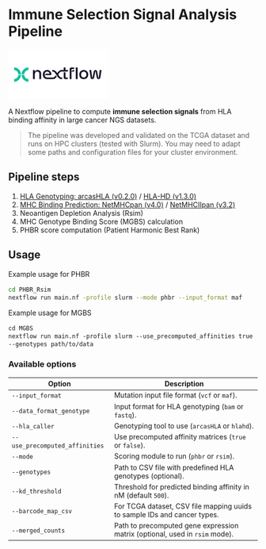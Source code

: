 # Immune Selection Signal Analysis Pipeline

<img src="nextflow.png" alt="Nextflow" width="200"/>

A Nextflow pipeline to compute **immune selection signals** from HLA binding affinity in large cancer NGS datasets.

> The pipeline was developed and validated on the TCGA dataset and runs on HPC clusters (tested with Slurm). You may need to adapt some paths and configuration files for your cluster environment.

## Pipeline steps

1. [HLA Genotyping: arcasHLA (v0.2.0)](https://github.com/RabadanLab/arcasHLA) / [HLA-HD (v1.3.0)](https://w3.genome.med.kyoto-u.ac.jp/HLA-HD/)
2. [MHC Binding Prediction: NetMHCpan (v4.0)](https://services.healthtech.dtu.dk/services/NetMHCpan-4.0/) / [NetMHCIIpan (v3.2)](https://services.healthtech.dtu.dk/services/NetMHCIIpan-3.2/)
3. Neoantigen Depletion Analysis (Rsim)
4. MHC Genotype Binding Score (MGBS) calculation
5. PHBR score computation (Patient Harmonic Best Rank)

## Usage

Example usage for PHBR
```bash
cd PHBR_Rsim
nextflow run main.nf -profile slurm --mode phbr --input_format maf
```
Example usage for MGBS
```
cd MGBS
nextflow run main.nf -profile slurm --use_precomputed_affinities true --genotypes path/to/data
```

### Available options

| Option                         | Description |
|--------------------------------|-------------|
| `--input_format`                | Mutation input file format (`vcf` or `maf`). |
| `--data_format_genotype`        | Input format for HLA genotyping (`bam` or `fastq`). |
| `--hla_caller`                  | Genotyping tool to use (`arcasHLA` or `hlahd`). |
| `--use_precomputed_affinities`  | Use precomputed affinity matrices (`true` or `false`). |
| `--mode`                        | Scoring module to run (`phbr` or `rsim`). |
| `--genotypes`                   | Path to CSV file with predefined HLA genotypes (optional). |
| `--kd_threshold`                | Threshold for predicted binding affinity in nM (default `500`). |
| `--barcode_map_csv`             | For TCGA dataset, CSV file mapping uuids to sample IDs and cancer types. |
| `--merged_counts`               | Path to precomputed gene expression matrix (optional, used in `rsim` mode). |

